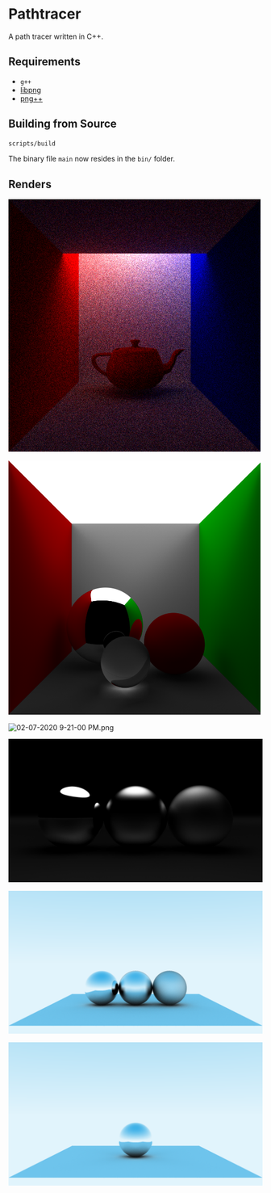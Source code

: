 # Pathtracer
A path tracer written in C++.

## Requirements

- `g++`
- [libpng](http://www.libpng.org/pub/png/libpng.html)
- [png++](https://www.nongnu.org/pngpp/)

## Building from Source

```bash
scripts/build
```

The binary file `main` now resides in the `bin/` folder.

## Renders

![03-04-2020 4-20-00 PM.png](https://raw.githubusercontent.com/PassTheMayo/cpp-pathtracer/master/results/03-04-2020%204-20-00%20PM.png)

![02-18-2020 3-31-00 PM.png](https://raw.githubusercontent.com/PassTheMayo/cpp-pathtracer/master/results/02-18-2020%203-31-00%20PM.png)

![02-07-2020 9-21-00 PM.png](https://raw.githubusercontent.com/PassTheMayo/cpp-pathtracer/master/results/02-07-2020%209-21-00%20PM.png)

![02-07-2020 7-33-00 PM.png](https://raw.githubusercontent.com/PassTheMayo/cpp-pathtracer/master/results/02-07-2020%207-33-00%20PM.png)

![02-07-2020 8-22-00 AM.png](https://raw.githubusercontent.com/PassTheMayo/cpp-pathtracer/master/results/02-07-2020%208-22-00%20AM.png)

![02-06-2020 11-19-00 PM.png](https://raw.githubusercontent.com/PassTheMayo/cpp-pathtracer/master/results/02-06-2020%2011-19-00%20PM.png)